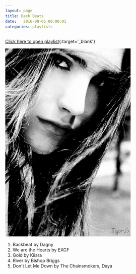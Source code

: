 ```yaml
---
layout: page
title: Back Beats
date:   2016-09-05 00:00:01
categories: playlists
---
```

[Click here to open playlist](/playlists/backbeats){:target='\_blank'}

[![twilightnights][2]][1]

  [1]: /playlists/backbeats
  [2]: /images/backbeats.jpg

  1. Backbeat by Dagny
  2. We are the Hearts by EXGF
  3. Gold by Kiiara
  4. River by Bishop Briggs
  5. Don't Let Me Down by The Chainsmokers, Daya
